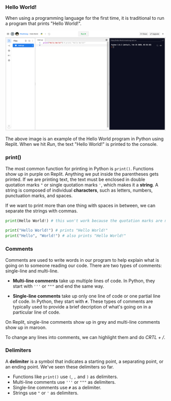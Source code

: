 ### Hello World!

When using a programming language for the first time, it is traditional to run a program that prints "Hello World!".

![](https://raw.githubusercontent.com/MissStrong/ICS3UE_Semester_2_2020-2021/main/Images/Hello_World_Python_Full.png)

The above image is an example of the Hello World program in Python using Replit. When we hit *Run*, the text "Hello World!" is printed to the console. 

### print()

The most common function for printing in Python is `print()`. Functions show up in purple on Replit. Anything we put inside the parentheses gets printed. If we are printing text, the text must be enclosed in double quotation marks `"` or single quotation marks `'`, which makes it a **string**. A string is composed of individual **characters**, such as letters, numbers, punctuation marks, and spaces. 

If we want to print more than one thing with spaces in between, we can separate the strings with commas.

``` python
print(Hello World!) # this won't work because the quotation marks are missing
```

```python
print("Hello World!") # prints "Hello World!"
print("Hello", "World!") # also prints "Hello World!"
```

### Comments

Comments are used to write words in our program to help explain what is going on to someone reading our code. There are two types of comments: single-line and multi-line. 

* **Multi-line comments** take up multiple lines of code. In Python, they start with `'''` or `"""` and end the same way.

* **Single-line comments** take up only one line of code or one partial line of code. In Python, they start with `#`. These types of comments are typically used to provide a brief decription of what's going on in a particular line of code.

On Replit, single-line comments show up in grey and multi-line comments show up in maroon.

To change any lines into comments, we can highlight them and do *CRTL + /*.

### Delimiters

A **delimiter** is a symbol that indicates a starting point, a separating point, or an ending point. We've seen these delimiters so far.

* Functions like `print()` use `(`, `,` and `)` as delimiters.
* Multi-line comments use `'''` or `"""` as delimiters.
* Single-line comments use `#` as a delimiter.
* Strings use `"` or `'` as delimiters.
